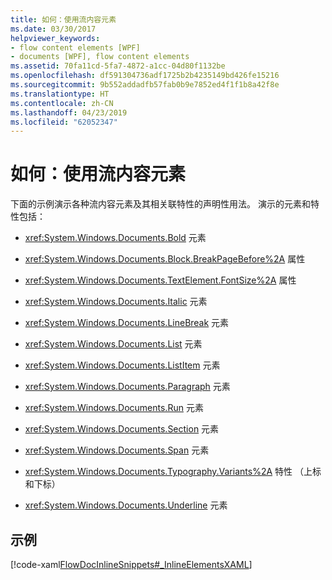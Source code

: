```yaml
---
title: 如何：使用流内容元素
ms.date: 03/30/2017
helpviewer_keywords:
- flow content elements [WPF]
- documents [WPF], flow content elements
ms.assetid: 70fa11cd-5fa7-4872-a1cc-04d80f1132be
ms.openlocfilehash: df591304736adf1725b2b4235149bd426fe15216
ms.sourcegitcommit: 9b552addadfb57fab0b9e7852ed4f1f1b8a42f8e
ms.translationtype: HT
ms.contentlocale: zh-CN
ms.lasthandoff: 04/23/2019
ms.locfileid: "62052347"
---
```

# <a name="how-to-use-flow-content-elements"></a>如何：使用流内容元素
下面的示例演示各种流内容元素及其相关联特性的声明性用法。  演示的元素和特性包括：  
  
- <xref:System.Windows.Documents.Bold> 元素  
  
- <xref:System.Windows.Documents.Block.BreakPageBefore%2A> 属性  
  
- <xref:System.Windows.Documents.TextElement.FontSize%2A> 属性  
  
- <xref:System.Windows.Documents.Italic> 元素  
  
- <xref:System.Windows.Documents.LineBreak> 元素  
  
- <xref:System.Windows.Documents.List> 元素  
  
- <xref:System.Windows.Documents.ListItem> 元素  
  
- <xref:System.Windows.Documents.Paragraph> 元素  
  
- <xref:System.Windows.Documents.Run> 元素  
  
- <xref:System.Windows.Documents.Section> 元素  
  
- <xref:System.Windows.Documents.Span> 元素  
  
- <xref:System.Windows.Documents.Typography.Variants%2A> 特性 （上标和下标）  
  
- <xref:System.Windows.Documents.Underline> 元素  
  
## <a name="example"></a>示例  
 [!code-xaml[FlowDocInlineSnippets#_InlineElementsXAML](~/samples/snippets/csharp/VS_Snippets_Wpf/FlowDocInlineSnippets/CS/document.xaml#_inlineelementsxaml)]

